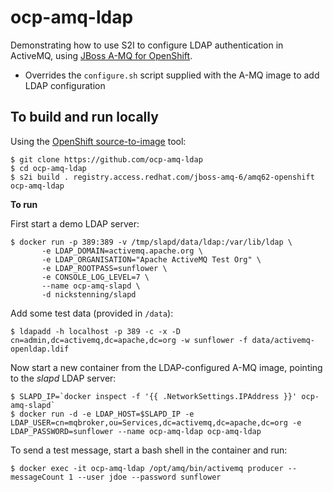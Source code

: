 # ocp-amq-ldap

Demonstrating how to use S2I to configure LDAP authentication in ActiveMQ, using [JBoss A-MQ for OpenShift][1].

- Overrides the `configure.sh` script supplied with the A-MQ image to add LDAP configuration

## To build and run locally

Using the [OpenShift source-to-image][s2i] tool:

    $ git clone https://github.com/ocp-amq-ldap
    $ cd ocp-amq-ldap
    $ s2i build . registry.access.redhat.com/jboss-amq-6/amq62-openshift ocp-amq-ldap
    
**To run**

First start a demo LDAP server:

    $ docker run -p 389:389 -v /tmp/slapd/data/ldap:/var/lib/ldap \
           -e LDAP_DOMAIN=activemq.apache.org \
           -e LDAP_ORGANISATION="Apache ActiveMQ Test Org" \
           -e LDAP_ROOTPASS=sunflower \
           -e CONSOLE_LOG_LEVEL=7 \
           --name ocp-amq-slapd \
           -d nickstenning/slapd

Add some test data (provided in `/data`):

    $ ldapadd -h localhost -p 389 -c -x -D cn=admin,dc=activemq,dc=apache,dc=org -w sunflower -f data/activemq-openldap.ldif

Now start a new container from the LDAP-configured A-MQ image, pointing to the _slapd_ LDAP server:

    $ SLAPD_IP=`docker inspect -f '{{ .NetworkSettings.IPAddress }}' ocp-amq-slapd`
    $ docker run -d -e LDAP_HOST=$SLAPD_IP -e LDAP_USER=cn=mqbroker,ou=Services,dc=activemq,dc=apache,dc=org -e LDAP_PASSWORD=sunflower --name ocp-amq-ldap ocp-amq-ldap

To send a test message, start a bash shell in the container and run:

    $ docker exec -it ocp-amq-ldap /opt/amq/bin/activemq producer --messageCount 1 --user jdoe --password sunflower


[1]: https://access.redhat.com/documentation/en/red-hat-jboss-middleware-for-openshift/3/paged/red-hat-jboss-a-mq-for-openshift/
[s2i]: https://github.com/openshift/source-to-image



